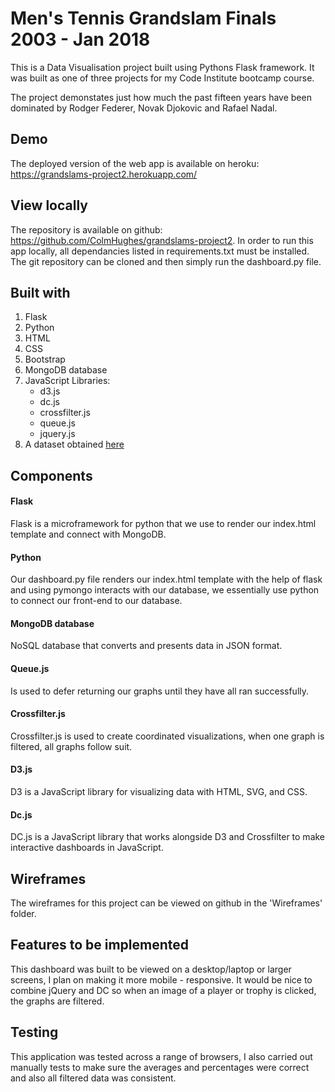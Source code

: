 # Men's Tennis Grandslam Finals 2003 - Jan 2018
This is a Data Visualisation project built using Pythons Flask framework.
It was built as one of three projects for my Code Institute bootcamp course. 

The project demonstates just how much the past fifteen years have been dominated by Rodger Federer,
Novak Djokovic and Rafael Nadal.

## Demo
The deployed version of the web app is available on heroku: https://grandslams-project2.herokuapp.com/

## View locally
The repository is available on github: https://github.com/ColmHughes/grandslams-project2. In order to run this app locally, all dependancies 
listed in requirements.txt must be installed. The git repository can be cloned and then simply run the dashboard.py file.

## Built with 
1. Flask 
2. Python
2. HTML
3. CSS
4. Bootstrap
5. MongoDB database
6. JavaScript Libraries:
    * d3.js
    * dc.js
    * crossfilter.js
    * queue.js
    * jquery.js
7. A dataset obtained [here](https://www.kaggle.com/jordangoblet/atp-tour-20002016/version/2)



## Components

#### Flask
Flask is a microframework for python that we use to render our index.html template and connect with MongoDB.

#### Python
Our dashboard.py file renders our index.html template with the help of flask and using pymongo interacts with our database, 
we essentially use python to connect our front-end to our database.

#### MongoDB database
NoSQL database that converts and presents data in JSON format.  

#### Queue.js
Is used to defer returning our graphs until they have all ran successfully.

#### Crossfilter.js
Crossfilter.js is used to create coordinated visualizations, when one graph is filtered, all graphs follow suit.

#### D3.js
D3 is a JavaScript library for visualizing data with HTML, SVG, and CSS.

#### Dc.js
DC.js is a JavaScript library that works alongside D3 and Crossfilter to make interactive dashboards in JavaScript.


## Wireframes
The wireframes for this project can be viewed on github in the 'Wireframes' folder.

## Features to be implemented
This dashboard was built to be viewed on a desktop/laptop or larger screens, I plan on making it more mobile - responsive.
It would be nice to combine jQuery and DC so when an image of a player or trophy is clicked, the graphs are filtered.

## Testing
This application was tested across a range of browsers, I also carried out manually tests to make sure the averages and percentages were
correct and also all filtered data was consistent.




